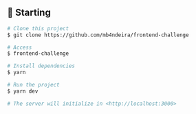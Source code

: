 ## :checkered_flag: Starting ##

```bash
# Clone this project
$ git clone https://github.com/mb4ndeira/frontend-challenge

# Access
$ frontend-challenge

# Install dependencies
$ yarn

# Run the project
$ yarn dev

# The server will initialize in <http://localhost:3000>
```
